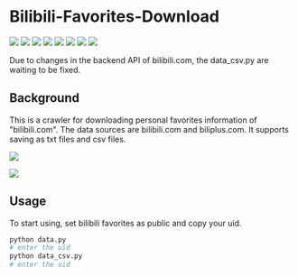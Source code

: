 # Bilibili-Favorites-Download

![](https://img.shields.io/github/issues/ColorfulMist/Bilibili-Favorites-Download)
![](https://img.shields.io/github/forks/ColorfulMist/Bilibili-Favorites-Download)
![](https://img.shields.io/github/stars/ColorfulMist/Bilibili-Favorites-Download)
![](https://img.shields.io/github/license/ColorfulMist/Bilibili-Favorites-Download)
![](https://img.shields.io/github/languages/top/ColorfulMist/Bilibili-Favorites-Download)
![](https://img.shields.io/github/last-commit/ColorfulMist/Bilibili-Favorites-Download)
![](https://img.shields.io/github/languages/code-size/ColorfulMist/Bilibili-Favorites-Download)
![](https://img.shields.io/github/repo-size/ColorfulMist/Bilibili-Favorites-Download)

Due to changes in the backend API of bilibili.com, the data_csv.py are waiting to be fixed.

## Background

This is a crawler for downloading personal favorites information of "bilibili.com". The data sources are bilibili.com and biliplus.com. It supports saving as txt files and csv files.

![](https://cdn.jsdelivr.net/gh/ShioKiri/cdn/img/1.png)

![](https://cdn.jsdelivr.net/gh/ShioKiri/cdn/img/2.png)

## Usage

To start using, set bilibili favorites as public and copy your uid.

```python
python data.py
# enter the uid
python data_csv.py
# enter the uid
```

